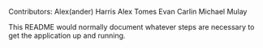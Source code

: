 Contributors:
Alex(ander) Harris
Alex Tomes
Evan Carlin
Michael Mulay

This README would normally document whatever steps are necessary to get the
application up and running.

